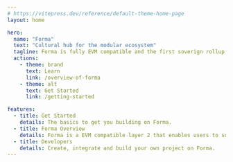 ```yaml
---
# https://vitepress.dev/reference/default-theme-home-page
layout: home

hero:
  name: "Forma"
  text: "Cultural hub for the modular ecosystem"
  tagline: Forma is fully EVM compatible and the first soverign rollup built on Astria with Celestia underneath. 
  actions:
    - theme: brand
      text: Learn
      link: /overview-of-forma
    - theme: alt
      text: Get Started
      link: /getting-started

features:
  - title: Get Started
    details: The basics to get you building on Forma.
  - title: Forma Overview
    details: Forma is a EVM compatible layer 2 that enables users to submit transactions cheapily and securily. 
  - title: Developers
    details: Create, integrate and build your own project on Forma.
---
```


